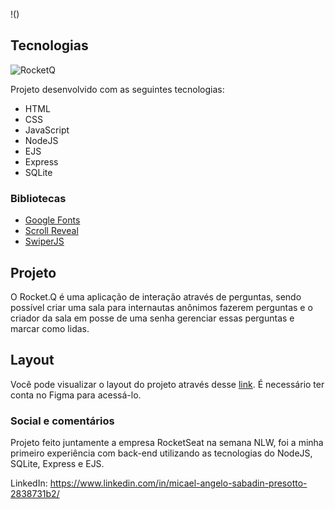 !()
## Tecnologias 
![RocketQ](https://user-images.githubusercontent.com/50453035/172071750-257561cd-dca7-4a4f-91d4-ccab8265a554.PNG)

Projeto desenvolvido com as seguintes tecnologias:
  * HTML
  * CSS
  * JavaScript
  * NodeJS
  * EJS
  * Express
  * SQLite

### Bibliotecas
  * [Google Fonts](https://fonts.google.com)
  * [Scroll Reveal](https://scrollrevealjs.org)
  * [SwiperJS](https://swiperjs.com)
  

## Projeto
O Rocket.Q é uma aplicação de interação através de perguntas, sendo possível criar uma sala para internautas anônimos fazerem perguntas e o 
criador da sala em posse de uma senha gerenciar essas perguntas e marcar como lidas.
 
  
## Layout
  Você pode visualizar o layout do projeto através desse [link](https://www.figma.com/community/file/1009821158959690135). É necessário ter conta no Figma para acessá-lo.

### Social e comentários
Projeto feito juntamente a empresa RocketSeat na semana NLW, foi a minha primeiro experiência com back-end utilizando as tecnologias do NodeJS, SQLite, Express e EJS.

LinkedIn: https://www.linkedin.com/in/micael-angelo-sabadin-presotto-2838731b2/

